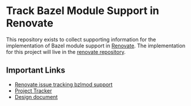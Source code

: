# Track Bazel Module Support in Renovate

This repository exists to collect supporting information for the implementation of Bazel module
support in [Renovate]. The implementation for this project will live in the [renovate repository].

## Important Links

- [Renovate issue tracking bzlmod support]
- [Project Tracker]
- [Design document]


<!-- LINKS -->

[Design document]: design.md
[Project Tracker]: https://github.com/users/cgrindel/projects/7/views/1
[Renovate issue tracking bzlmod support]: https://github.com/renovatebot/renovate/issues/13658
[Renovate]: https://github.com/renovatebot/renovate
[renovate repository]: https://github.com/renovatebot/renovate
